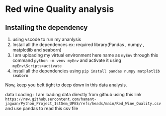 # Red wine Quality analysis

## Installing the dependency

1. using vscode to run my ananlysis
2. Install all the dependences ex: required library(Pandas , numpy , matplotlib and seaborn)
3. I am uploading my virtual environment here name as `myEnv` through this command `python -m venv myEnv` and activate it using `myEnv\Scripts>activate`
4. install all the dependencies using `pip install pandas numpy matplotlib seaborn`

Now, keep you belt tight to deep down in this data analysis.

data Loading : I am loading data directly from github using this link `https://raw.githubusercontent.com/hamant-jagwan/Python_Project_1stSem_UPES/refs/heads/main/Red_Wine_Quality.csv`
and use pandas to read this csv file
